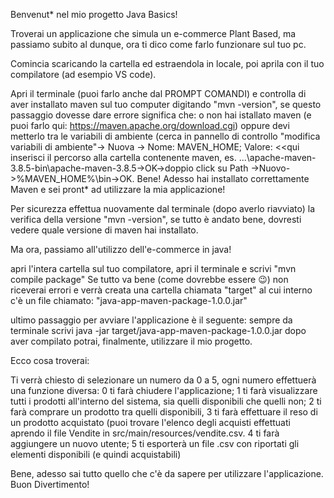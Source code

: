 Benvenut* nel mio progetto Java Basics!

Troverai un applicazione che simula un e-commerce Plant Based, ma passiamo subito al dunque, ora ti dico come farlo funzionare sul tuo pc. 

Comincia scaricando la cartella ed estraendola in locale, poi aprila con il tuo compilatore (ad esempio VS code). 

Apri il terminale (puoi farlo anche dal PROMPT COMANDI) e controlla di aver installato maven sul tuo computer digitando "mvn -version",
se questo passaggio dovesse dare errore significa che: o non hai istallato maven (e puoi farlo qui: https://maven.apache.org/download.cgi) oppure devi metterlo
tra le variabili di ambiente (cerca in pannello di controllo "modifica variabili di ambiente"-> Nuova -> Nome: MAVEN_HOME; Valore: <<qui inserisci il percorso 
alla cartella contenente maven, es. ...\apache-maven-3.8.5-bin\apache-maven-3.8.5->OK->doppio click su Path ->Nuovo->%MAVEN_HOME%\bin->OK. 
Bene! Adesso hai installato correttamente Maven e sei pront* ad utilizzare la mia applicazione!
  
Per sicurezza effettua nuovamente dal terminale (dopo averlo riavviato) la verifica della versione "mvn -version", se tutto è andato bene, dovresti vedere quale versione
di maven hai installato. 
  
Ma ora, passiamo all'utilizzo dell'e-commerce in java!
  
  apri l'intera cartella sul tuo compilatore, apri il terminale e scrivi "mvn compile package"
Se tutto va bene (come dovrebbe essere 😉) non riceverai errori e verrà creata una cartella chiamata "target" al cui interno c'è un file chiamato: "java-app-maven-package-1.0.0.jar"

  ultimo passaggio per avviare l'applicazione è il seguente:
  sempre da terminale scrivi java -jar target/java-app-maven-package-1.0.0.jar
  dopo aver compilato potrai, finalmente, utilizzare il mio progetto. 
  
  Ecco cosa troverai: 
  
  Ti verrà chiesto di selezionare un numero da 0 a 5, ogni numero effettuerà una funzione diversa: 
  0 ti farà chiudere l'applicazione;
  1 ti farà visualizzare tutti i prodotti all'interno del sistema, sia quelli disponibili che quelli non;
  2 ti farà comprare un prodotto tra quelli disponibili,
  3 ti farà effettuare il reso di un prodotto acquistato (puoi trovare l'elenco degli acquisti effettuati aprendo il file Vendite in src/main/resources/vendite.csv.
  4 ti farà aggiungere un nuovo utente;
  5 ti esporterà un file .csv con riportati gli elementi disponibili (e quindi acquistabili)
  
  Bene, adesso sai tutto quello che c'è da sapere per utilizzare l'applicazione. Buon Divertimento!
